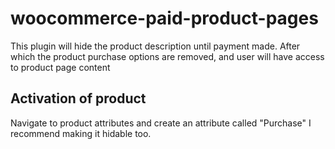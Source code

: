 # woocommerce-paid-product-pages
This plugin will hide the product description until payment made. 
After which the product purchase options are removed, and user will have access to product page content

## Activation of product
Navigate to product attributes and create an attribute called "Purchase"
I recommend making it hidable too.
